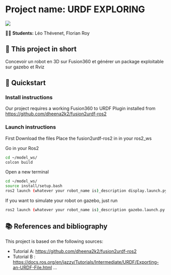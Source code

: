 # Project name: URDF EXPLORING

<img src="https://placehold.co/900x300?text=Picture%20illustrating%20the%20project"> 

👨‍💻 **Students:** Léo Thévenet, Florian Roy

## 📄 This project in short

Concevoir un robot en 3D sur Fusion360 et générer un package exploitable sur gazebo et Rviz


## 🚀 Quickstart
### Install instructions

Our project requires a working Fusion360 to URDF Plugin installed from https://github.com/dheena2k2/fusion2urdf-ros2

### Launch instructions

First Download the files 
Place the fusion2urdf-ros2 in in your ros2_ws

Go in your Ros2 
```bash
cd ~/model_ws/
colcon build
```
Open a new terminal

```bash
cd ~/model_ws/
source install/setup.bash
ros2 launch (whatever your robot_name is)_description display.launch.py
```

If you want to simulate your robot on gazebo, just run
```bash
ros2 launch (whatever your robot_name is)_description gazebo.launch.py
```

## 📚 References and bibliography
This project is based on the following sources:
- Tutorial A: https://github.com/dheena2k2/fusion2urdf-ros2
- Tutorial B : https://docs.ros.org/en/jazzy/Tutorials/Intermediate/URDF/Exporting-an-URDF-File.html
...


